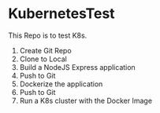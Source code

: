# KubernetesTest
This Repo is to test K8s.

1. Create Git Repo
2. Clone to Local
3. Build a NodeJS Express application
4. Push to Git
5. Dockerize the application
6. Push to Git
7. Run a K8s cluster with the Docker Image
